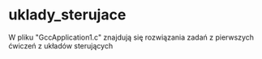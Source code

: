# uklady_sterujace

W pliku "GccApplication1.c" znajdują się rozwiązania zadań z pierwszych ćwiczeń z układów sterujących
